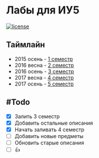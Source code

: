 # Лабы для ИУ5

[![license](https://img.shields.io/github/license/mashape/apistatus.svg)]()

## Таймлайн
* 2015 осень - [1 семестр](https://github.com/bestK1ngArthur/IU5/tree/master/1%20семестр/)
* 2016 весна - [2 семестр](https://github.com/bestK1ngArthur/IU5/tree/master/2%20семестр/)
* 2016 осень - [3 семестр](https://github.com/bestK1ngArthur/IU5/tree/master/3%20семестр/)
* 2017 весна - [4 семестр](https://github.com/bestK1ngArthur/IU5/tree/master/4%20семестр/)
* 2017 осень - [5 семестр](https://github.com/bestK1ngArthur/IU5/tree/master/5%20семестр/)

## #Todo
- [x] Залить 3 семестр
- [x] Добавить остальные описания
- [x] Начать заливать 4 семестр
- [ ] Добавить новые предметы
- [ ] Обновить старые описания
- [ ] :+1:
